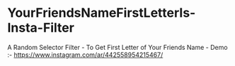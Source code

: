 # YourFriendsNameFirstLetterIs-Insta-Filter
A Random Selector Filter - To Get First Letter of Your Friends Name - Demo :- https://www.instagram.com/ar/442558954215467/
